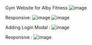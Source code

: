Gym Website for Alby Fitness 
![image](https://github.com/xkyrage/albyfitness/assets/57317804/82de4eba-578d-471f-9055-2eef04613616)

Responsive:
![image](https://github.com/xkyrage/albyfitness/assets/57317804/92dfabc9-9c7e-4cd6-8d24-bce8ff4b6459)
![image](https://github.com/xkyrage/albyfitness/assets/57317804/b09b84bb-532c-42a0-8460-c20ab6bbc07d)

Adding Login Modal :
![image](https://github.com/xkyrage/albyfitness/assets/57317804/aeb32a0b-f47f-486d-ad0d-e1cf5c30db42)

Responsive :
![image](https://github.com/xkyrage/albyfitness/assets/57317804/2696ad12-3783-4a5a-a6fa-c83e751bea7a)






